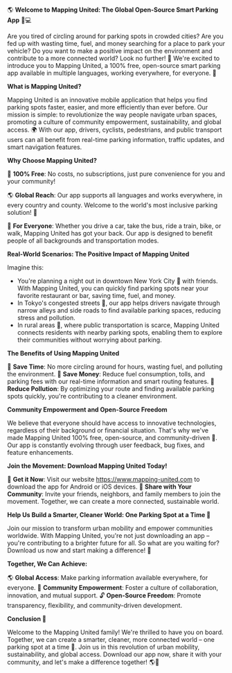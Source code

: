🌎 **Welcome to Mapping United: The Global Open-Source Smart Parking App** 🚗💻

Are you tired of circling around for parking spots in crowded cities? Are you fed up with wasting time, fuel, and money searching for a place to park your vehicle? Do you want to make a positive impact on the environment and contribute to a more connected world? Look no further! 🌟 We're excited to introduce you to Mapping United, a 100% free, open-source smart parking app available in multiple languages, working everywhere, for everyone. 🎉

**What is Mapping United?**

Mapping United is an innovative mobile application that helps you find parking spots faster, easier, and more efficiently than ever before. Our mission is simple: to revolutionize the way people navigate urban spaces, promoting a culture of community empowerment, sustainability, and global access. 🌍 With our app, drivers, cyclists, pedestrians, and public transport users can all benefit from real-time parking information, traffic updates, and smart navigation features.

**Why Choose Mapping United?**

🚗 **100% Free**: No costs, no subscriptions, just pure convenience for you and your community!

🌎 **Global Reach**: Our app supports all languages and works everywhere, in every country and county. Welcome to the world's most inclusive parking solution! 🌟

👥 **For Everyone**: Whether you drive a car, take the bus, ride a train, bike, or walk, Mapping United has got your back. Our app is designed to benefit people of all backgrounds and transportation modes.

**Real-World Scenarios: The Positive Impact of Mapping United**

Imagine this:

* You're planning a night out in downtown New York City 🗽️ with friends. With Mapping United, you can quickly find parking spots near your favorite restaurant or bar, saving time, fuel, and money.
* In Tokyo's congested streets 🚨, our app helps drivers navigate through narrow alleys and side roads to find available parking spaces, reducing stress and pollution.
* In rural areas 🌄, where public transportation is scarce, Mapping United connects residents with nearby parking spots, enabling them to explore their communities without worrying about parking.

**The Benefits of Using Mapping United**

🚗 **Save Time**: No more circling around for hours, wasting fuel, and polluting the environment.
💸 **Save Money**: Reduce fuel consumption, tolls, and parking fees with our real-time information and smart routing features.
🌿 **Reduce Pollution**: By optimizing your route and finding available parking spots quickly, you're contributing to a cleaner environment.

**Community Empowerment and Open-Source Freedom**

We believe that everyone should have access to innovative technologies, regardless of their background or financial situation. That's why we've made Mapping United 100% free, open-source, and community-driven 🤝. Our app is constantly evolving through user feedback, bug fixes, and feature enhancements.

**Join the Movement: Download Mapping United Today!**

📲 **Get it Now**: Visit our website https://www.mapping-united.com to download the app for Android or iOS devices.
👫 **Share with Your Community**: Invite your friends, neighbors, and family members to join the movement. Together, we can create a more connected, sustainable world.

**Help Us Build a Smarter, Cleaner World: One Parking Spot at a Time 🌟**

Join our mission to transform urban mobility and empower communities worldwide. With Mapping United, you're not just downloading an app – you're contributing to a brighter future for all. So what are you waiting for? Download us now and start making a difference! 🚀

**Together, We Can Achieve:**

🌎 **Global Access**: Make parking information available everywhere, for everyone.
💬 **Community Empowerment**: Foster a culture of collaboration, innovation, and mutual support.
🔓 **Open-Source Freedom**: Promote transparency, flexibility, and community-driven development.

**Conclusion 🌟**

Welcome to the Mapping United family! We're thrilled to have you on board. Together, we can create a smarter, cleaner, more connected world – one parking spot at a time 🔑. Join us in this revolution of urban mobility, sustainability, and global access. Download our app now, share it with your community, and let's make a difference together! 🌎💖